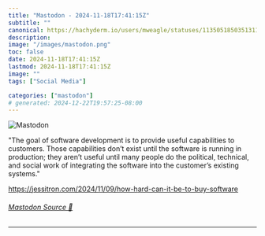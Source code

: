 ```yaml
---
title: "Mastodon - 2024-11-18T17:41:15Z"
subtitle: ""
canonical: https://hachyderm.io/users/mweagle/statuses/113505185035131115
description:
image: "/images/mastodon.png"
toc: false
date: 2024-11-18T17:41:15Z
lastmod: 2024-11-18T17:41:15Z
image: ""
tags: ["Social Media"]

categories: ["mastodon"]
# generated: 2024-12-22T19:57:25-08:00
---
```

![Mastodon](/images/mastodon.png)

<p>&quot;The goal of software development is to provide useful capabilities to customers. Those capabilities don’t exist until the software is running in production; they aren’t useful until many people do the political, technical, and social work of integrating the software into the customer’s existing systems.&quot;</p><p><a href="https://jessitron.com/2024/11/09/how-hard-can-it-be-to-buy-software" target="_blank" rel="nofollow noopener noreferrer" translate="no"><span class="invisible">https://</span><span class="ellipsis">jessitron.com/2024/11/09/how-h</span><span class="invisible">ard-can-it-be-to-buy-software</span></a></p>


###### [Mastodon Source 🐘](https://hachyderm.io/@mweagle/113505185035131115)

___
